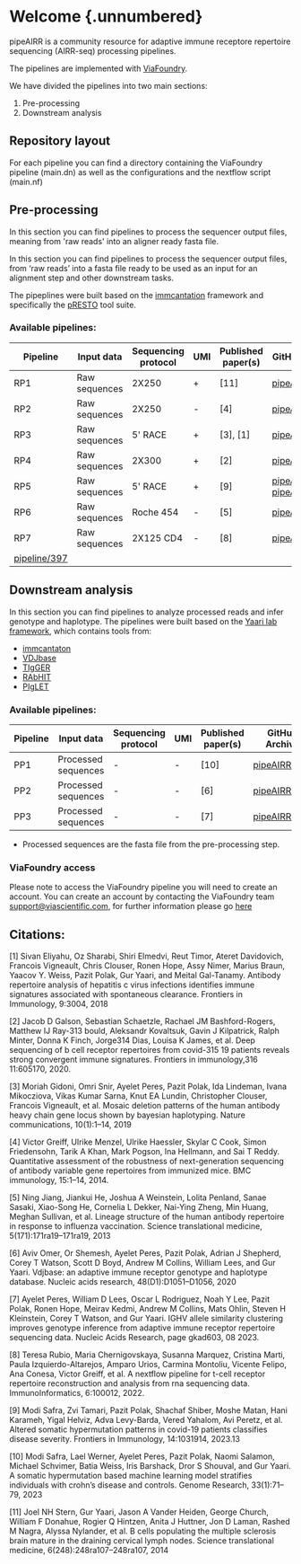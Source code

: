 
# Welcome {.unnumbered}


pipeAIRR is a community resource for adaptive immune receptore repertoire sequencing (AIRR-seq) processing pipelines.

The pipelines are implemented with [ViaFoundry](https://viascientific.github.io/vfdocs/).

We have divided the pipelines into two main sections:

1. Pre-processing
2. Downstream analysis

##  Repository layout

For each pipeline you can find a directory containing the ViaFoundry pipeline (main.dn) as well as the configurations and the nextflow script (main.nf)


## Pre-processing

In this section you can find pipelines to process the sequencer output files, meaning from 'raw reads' into an aligner ready fasta file.

In this section you can find pipelines to process the sequencer output files, from ‘raw reads’ into a fasta file ready to be used as an input for an alignment step and other downstream tasks.

The pipeplines were built based on the [immcantation](https://immcantation.readthedocs.io/en/stable/) framework and specifically the [pRESTO](https://presto.readthedocs.io/) tool suite.



### Available pipelines:


| Pipeline       | Input data | Sequencing protocol | UMI        | Published paper(s)                      | GitHub Archive        | Zenodo DOI    | ViaFoundry pipeline |
|-----------------------|---------------------|------------------------------|---------------------|--------------------------------------------------|-----------------------------------|--------------------------------|--------------------------------|
| RP1 | Raw  sequences           | 2X250      | +    | [11]              | [pipeAIRR/RP1](https://github.com/pipeAIRR/RP1) | [![DOI](https://zenodo.org/badge/DOI/10.5281/zenodo.10783397.svg)](https://doi.org/10.5281/zenodo.10783397)   | [pipeline/381](https://www.viafoundry.com/pipeline/381) |
| RP2 | Raw  sequences                 | 2X250      | - | [4] | [pipeAIRR/RP2](https://github.com/pipeAIRR/RP2) |   [![DOI](https://zenodo.org/badge/DOI/10.5281/zenodo.10783402.svg)](https://doi.org/10.5281/zenodo.10783402)   | [pipeline/382](https://www.viafoundry.com/pipeline/382) |
| RP3 | Raw  sequences                 | 5' RACE                      | + |  [3], [1]      | [pipeAIRR/RP3](https://github.com/pipeAIRR/RP3) |   [![DOI](https://zenodo.org/badge/DOI/10.5281/zenodo.10783403.svg)](https://doi.org/10.5281/zenodo.10783403)   | [pipeline/383](https://www.viafoundry.com/pipeline/383) |
| RP4 | Raw  sequences                 | 2X300      | + | [2]         | [pipeAIRR/RP4](https://github.com/pipeAIRR/RP4) |  [![DOI](https://zenodo.org/badge/DOI/10.5281/zenodo.10783401.svg)](https://doi.org/10.5281/zenodo.10783401)   | [pipeline/386](https://www.viafoundry.com/pipeline/386) |
| RP5 | Raw  sequences                 | 5' RACE                      | + | [9]       | [pipeAIRR/RP5A](https://github.com/pipeAIRR/RP5A), [pipeAIRR/RP5B](https://github.com/pipeAIRR/RP5B)                 | [![DOI](https://zenodo.org/badge/DOI/10.5281/zenodo.10783404.svg)](https://doi.org/10.5281/zenodo.10783404), [![DOI](https://zenodo.org/badge/DOI/10.5281/zenodo.10783407.svg)](https://doi.org/10.5281/zenodo.10783407)   | [pipeline/390](https://www.viafoundry.com/pipeline/390), [pipeline/393](https://www.viafoundry.com/pipeline/393) |
| RP6 | Raw  sequences                 | Roche 454                    | -  | [5]        | [pipeAIRR/RP6](https://github.com/pipeAIRR/RP6)  | [![DOI](https://zenodo.org/badge/DOI/10.5281/zenodo.10783408.svg)](https://doi.org/10.5281/zenodo.10783408)   | [pipeline/396](https://www.viafoundry.com/pipeline/396) |
| RP7 | Raw  sequences                 | 2X125 CD4                    | -  | [8]       | [pipeAIRR/RP7](https://github.com/pipeAIRR/RP7)  | [![DOI](https://zenodo.org/badge/DOI/10.5281/zenodo.10783409.svg)](https://doi.org/10.5281/zenodo.10783409)
   | [pipeline/397](https://www.viafoundry.com/pipeline/397) |


## Downstream analysis

In this section you can find pipelines to analyze processed reads and infer genotype and haplotype.
The pipelines were built based on the [Yaari lab framework](https://hub.docker.com/repository/docker/peresay/suite), which contains tools from:
- [immcantaton](https://immcantation.readthedocs.io/en/stable/)
- [VDJbase](vdjbase.org)
- [TIgGER](https://tigger.readthedocs.io/en/stable/)
- [RAbHIT](https://yaarilab.bitbucket.io/RAbHIT/)
- [PIgLET](https://yaarilab.github.io/IGHV_reference_book/piglet_package.html)

### Available pipelines:

| Pipeline       | Input data | Sequencing protocol | UMI        | Published paper(s)                      | GitHub Archive        | Zenodo DOI    | ViaFoundry pipeline |
|-----------------------|---------------------|------------------------------|---------------------|--------------------------------------------------|--------------------------------|--------------------------------|--------------------------------|
| PP1  | Processed sequences | -           | -  | [10]        | [pipeAIRR/PP1](https://github.com/pipeAIRR/PP1)  | [![DOI](https://zenodo.org/badge/DOI/10.5281/zenodo.10783412.svg)](https://doi.org/10.5281/zenodo.10783412)    | [pipeline/401](https://www.viafoundry.com/pipeline/401) |
| PP2  | Processed sequences | -           | -  | [6]         | [pipeAIRR/PP2](https://github.com/pipeAIRR/PP2)  | [![DOI](https://zenodo.org/badge/DOI/10.5281/zenodo.10783413.svg)](https://doi.org/10.5281/zenodo.10783413)    | [pipeline/402](https://www.viafoundry.com/pipeline/402) |
| PP3 | Processed sequences | -           | -  | [7]     | [pipeAIRR/PP3](https://github.com/pipeAIRR/PP3) | [![DOI](https://zenodo.org/badge/DOI/10.5281/zenodo.10783414.svg)](https://doi.org/10.5281/zenodo.10783414)   | [pipeline/398](https://www.viafoundry.com/pipeline/398) |

 * Processed sequences are the fasta file from the pre-processing step.


### ViaFoundry access

Please note to access the ViaFoundry pipeline you will need to create an account. You can create an account by contacting the ViaFoundry team [support@viascientific.com](support@viascientific.com), for further information please go [here](https://viascientific.github.io/vfdocs/ViaFoundry/quick/#signing-up)

## Citations:

[1] Sivan Eliyahu, Oz Sharabi, Shiri Elmedvi, Reut Timor, Ateret Davidovich, Francois Vigneault, Chris Clouser, Ronen Hope, Assy Nimer, Marius Braun, Yaacov Y. Weiss, Pazit Polak, Gur Yaari, and Meital Gal-Tanamy. Antibody repertoire analysis of hepatitis c virus infections identifies immune signatures associated with spontaneous clearance. Frontiers in Immunology, 9:3004, 2018

[2] Jacob D Galson, Sebastian Schaetzle, Rachael JM Bashford-Rogers, Matthew IJ Ray-313 bould, Aleksandr Kovaltsuk, Gavin J Kilpatrick, Ralph Minter, Donna K Finch, Jorge314 Dias, Louisa K James, et al. Deep sequencing of b cell receptor repertoires from covid-315 19 patients reveals strong convergent immune signatures. Frontiers in immunology,316 11:605170, 2020.

[3] Moriah Gidoni, Omri Snir, Ayelet Peres, Pazit Polak, Ida Lindeman, Ivana Mikocziova, Vikas Kumar Sarna, Knut EA Lundin, Christopher Clouser, Francois Vigneault, et al. Mosaic deletion patterns of the human antibody heavy chain gene locus shown by bayesian haplotyping. Nature communications, 10(1):1–14, 2019

[4] Victor Greiff, Ulrike Menzel, Ulrike Haessler, Skylar C Cook, Simon Friedensohn, Tarik A Khan, Mark Pogson, Ina Hellmann, and Sai T Reddy. Quantitative assessment of the robustness of next-generation sequencing of antibody variable gene repertoires from immunized mice. BMC immunology, 15:1–14, 2014.

[5] Ning Jiang, Jiankui He, Joshua A Weinstein, Lolita Penland, Sanae Sasaki, Xiao-Song He, Cornelia L Dekker, Nai-Ying Zheng, Min Huang, Meghan Sullivan, et al. Lineage structure of the human antibody repertoire in response to influenza vaccination. Science translational medicine, 5(171):171ra19–171ra19, 2013

[6] Aviv Omer, Or Shemesh, Ayelet Peres, Pazit Polak, Adrian J Shepherd, Corey T Watson, Scott D Boyd, Andrew M Collins, William Lees, and Gur Yaari. Vdjbase: an adaptive immune receptor genotype and haplotype database. Nucleic acids research, 48(D1):D1051–D1056, 2020

[7] Ayelet Peres, William D Lees, Oscar L Rodriguez, Noah Y Lee, Pazit Polak, Ronen Hope, Meirav Kedmi, Andrew M Collins, Mats Ohlin, Steven H Kleinstein, Corey T Watson, and Gur Yaari. IGHV allele similarity clustering improves genotype inference from adaptive immune receptor repertoire sequencing data. Nucleic Acids Research, page gkad603, 08 2023.

[8] Teresa Rubio, Maria Chernigovskaya, Susanna Marquez, Cristina Marti, Paula Izquierdo-Altarejos, Amparo Urios, Carmina Montoliu, Vicente Felipo, Ana Conesa, Victor Greiff, et al. A nextflow pipeline for t-cell receptor repertoire reconstruction and analysis from rna sequencing data. ImmunoInformatics, 6:100012, 2022.

[9] Modi Safra, Zvi Tamari, Pazit Polak, Shachaf Shiber, Moshe Matan, Hani Karameh, Yigal Helviz, Adva Levy-Barda, Vered Yahalom, Avi Peretz, et al. Altered somatic hypermutation patterns in covid-19 patients classifies disease severity. Frontiers in Immunology, 14:1031914, 2023.13

[10] Modi Safra, Lael Werner, Ayelet Peres, Pazit Polak, Naomi Salamon, Michael Schvimer, Batia Weiss, Iris Barshack, Dror S Shouval, and Gur Yaari. A somatic hypermutation based machine learning model stratifies individuals with crohn’s disease and controls. Genome Research, 33(1):71–79, 2023

[11] Joel NH Stern, Gur Yaari, Jason A Vander Heiden, George Church, William F Donahue, Rogier Q Hintzen, Anita J Huttner, Jon D Laman, Rashed M Nagra, Alyssa Nylander, et al. B cells populating the multiple sclerosis brain mature in the draining cervical lymph nodes. Science translational medicine, 6(248):248ra107–248ra107, 2014
